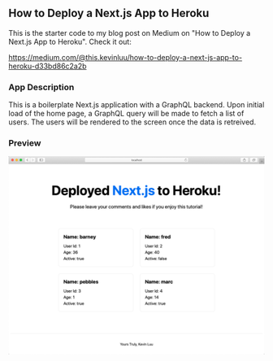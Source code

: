 ## How to Deploy a Next.js App to Heroku
This is the starter code to my blog post on Medium on "How to Deploy a Next.js App to Heroku". Check it out: 

https://medium.com/@this.kevinluu/how-to-deploy-a-next-js-app-to-heroku-d33bd86c2a2b

### App Description
This is a boilerplate Next.js application with a GraphQL backend. Upon initial load of the home page, a GraphQL query will be made to fetch a list of users. The users will be rendered to the screen once the data is retreived.

### Preview
![Alt text](/public/app.png?raw=true "app")

